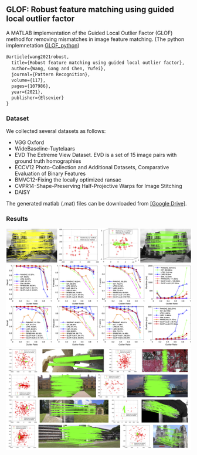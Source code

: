 ## GLOF: Robust feature matching using guided local outlier factor

A MATLAB implementation of the Guided Local Outlier Factor (GLOF) method for removing mismatches in image feature matching. (The python implemnetation [GLOF_python](https://github.com/gwang-cv/GLOF/tree/main/GLOF_python))

	@article{wang2021robust,
	  title={Robust feature matching using guided local outlier factor},
	  author={Wang, Gang and Chen, Yufei},
	  journal={Pattern Recognition},
	  volume={117},
	  pages={107986},
	  year={2021},
	  publisher={Elsevier}
	}

### Dataset
We collected several datasets as follows:
- VGG Oxford
- WideBaseline-Tuytelaars
- EVD The Extreme View Dataset. EVD is a set of 15 image pairs with ground truth homographies
- ECCV12 Photo-Collection and Additional Datasets, Comparative Evaluation of Binary Features
- BMVC12-Fixing the locally optimized ransac
- CVPR14-Shape-Preserving Half-Projective Warps for Image Stitching
- DAISY
  
The generated matlab (.mat) files can be downloaded from [[Google Drive]](https://drive.google.com/file/d/1YOdvTc93mYRGKO7y2N3Y3cVa26Cf6hMV/view?usp=sharing).

### Results
![](methodillustrate.png)
![](Outliers.png)
![](showImagesaaa.png)